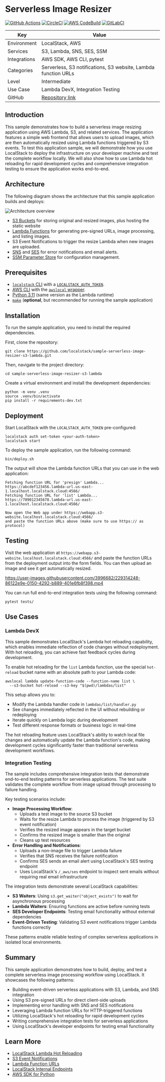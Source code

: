 # Serverless Image Resizer

[![GitHub Actions](https://github.com/localstack-samples/sample-serverless-image-resizer-s3-lambda/actions/workflows/integration-test.yml/badge.svg)](https://github.com/localstack-samples/sample-serverless-image-resizer-s3-lambda/actions/workflows/integration-test.yml)
[![CircleCI](https://dl.circleci.com/status-badge/img/gh/localstack-samples/sample-serverless-image-resizer-s3-lambda/tree/main.svg?style=shield)](https://dl.circleci.com/status-badge/redirect/gh/localstack-samples/sample-serverless-image-resizer-s3-lambda/tree/main)
[![AWS CodeBuild](https://codebuild.eu-central-1.amazonaws.com/badges?uuid=eyJlbmNyeXB0ZWREYXRhIjoiUUVDZExZT0ovUm5YejlKcHlXeGpuT1pRaC9hSzdDcFJVYlMvZzl0emtnWW5qcVdQUGY3YlJYWnBJeEdoOHd0OVkvd29XTUxuL2p3d3hVS0NFRnFlTzhRPSIsIml2UGFyYW1ldGVyU3BlYyI6IjQrdHhqVGY1N24ycTEvQkMiLCJtYXRlcmlhbFNldFNlcmlhbCI6MX0%3D&branch=codebuild-sample)](https://eu-central-1.codebuild.aws.amazon.com/project/eyJlbmNyeXB0ZWREYXRhIjoiOGpTQnR0a0J6ZnYwN3hNQ21DVkFoUU8zWTc4TExSaGk0b2p5UkVyNWhHSXhLSWZUSWt3eE1PUnpLZTRMWld2U3l3bVBWa2Frc084YjJ6UFZDRjNlcTc0U0xOa2lqVU1qZXdJMUFzdEVudz09IiwiaXZQYXJhbWV0ZXJTcGVjIjoib1FaZmhKMHZkc0NTbmdqcSIsIm1hdGVyaWFsU2V0U2VyaWFsIjoxfQ%3D%3D)
[![GitLabCI](https://gitlab.com/localstack.cloud/samples/sample-serverless-image-resizer-s3-lambda/badges/main/pipeline.svg?ignore_skipped=true)](https://gitlab.com/localstack.cloud/samples/sample-serverless-image-resizer-s3-lambda)

| Key          | Value                                                                                      |
| ------------ | ------------------------------------------------------------------------------------------ |
| Environment  | LocalStack, AWS                                                                            |
| Services     | S3, Lambda, SNS, SES, SSM                                                                  |
| Integrations | AWS SDK, AWS CLI, pytest                                                                   |
| Categories   | Serverless, S3 notifications, S3 website, Lambda function URLs                             |
| Level        | Intermediate                                                                               |
| Use Case     | Lambda DevX, Integration Testing                                                           |
| GitHub       | [Repository link](https://github.com/localstack/sample-serverless-image-resizer-s3-lambda) |

## Introduction

This sample demonstrates how to build a serverless image resizing application using AWS Lambda, S3, and related services. The application features a simple web frontend that allows users to upload images, which are then automatically resized using Lambda functions triggered by S3 events. To test this application sample, we will demonstrate how you use LocalStack to deploy the infrastructure on your developer machine and test the complete workflow locally. We will also show how to use Lambda hot reloading for rapid development cycles and comprehensive integration testing to ensure the application works end-to-end.

## Architecture

The following diagram shows the architecture that this sample application builds and deploys:

![Architecture overview](https://user-images.githubusercontent.com/3996682/229322761-92f52eec-5bfb-412a-a3cb-8af4ee1fed24.png)

- [S3 Buckets](https://docs.localstack.cloud/aws/services/s3/) for storing original and resized images, plus hosting the static website
- [Lambda Functions](https://docs.localstack.cloud/aws/services/lambda/) for generating pre-signed URLs, image processing, and listing images.
- S3 Event Notifications to trigger the resize Lambda when new images are uploaded.
- [SNS](https://docs.localstack.cloud/aws/services/sns/) and [SES](https://docs.localstack.cloud/aws/services/ses/) for error notifications and email alerts.
- [SSM Parameter Store](https://docs.localstack.cloud/aws/services/ssm/) for configuration management.

## Prerequisites

- [`localstack` CLI](https://docs.localstack.cloud/getting-started/installation/#localstack-cli) with a [`LOCALSTACK_AUTH_TOKEN`](https://docs.localstack.cloud/getting-started/auth-token/).
- [AWS CLI](https://docs.localstack.cloud/user-guide/integrations/aws-cli/) with the [`awslocal` wrapper](https://docs.localstack.cloud/user-guide/integrations/aws-cli/#localstack-aws-cli-awslocal).
- [Python 3.11](https://www.python.org/downloads/) (same version as the Lambda runtime)
- [`make`](https://www.gnu.org/software/make/) (**optional**, but recommended for running the sample application)

## Installation

To run the sample application, you need to install the required dependencies.

First, clone the repository:

```shell
git clone https://github.com/localstack/sample-serverless-image-resizer-s3-lambda.git
```

Then, navigate to the project directory:

```shell
cd sample-serverless-image-resizer-s3-lambda
```

Create a virtual environment and install the development dependencies:

```shell
python -m venv .venv
source .venv/bin/activate
pip install -r requirements-dev.txt
```

## Deployment

Start LocalStack with the `LOCALSTACK_AUTH_TOKEN` pre-configured:

```shell
localstack auth set-token <your-auth-token>
localstack start
```

To deploy the sample application, run the following command:

```shell
bin/deploy.sh
```

The output will show the Lambda function URLs that you can use in the web application:

```shell
Fetching function URL for 'presign' Lambda...
https://abcdef123456.lambda-url.us-east-1.localhost.localstack.cloud:4566/
Fetching function URL for 'list' Lambda...
https://789012345678.lambda-url.us-east-1.localhost.localstack.cloud:4566/

Now open the Web app under https://webapp.s3-website.localhost.localstack.cloud:4566/
and paste the function URLs above (make sure to use https:// as protocol)
```

## Testing

Visit the web application at `https://webapp.s3-website.localhost.localstack.cloud:4566/` and paste the function URLs from the deployment output into the form fields. You can then upload an image and see it get automatically resized.

https://user-images.githubusercontent.com/3996682/229314248-86122e9e-0150-4292-b889-401e6fb8f398.mp4

You can run full end-to-end integration tests using the following command:

```shell
pytest tests/
```

## Use Cases

### Lambda DevX

This sample demonstrates LocalStack's Lambda hot reloading capability, which enables immediate reflection of code changes without redeployment. With hot reloading, you can achieve fast feedback cycles during development.

To enable hot reloading for the `list` Lambda function, use the special `hot-reload` bucket name with an absolute path to your Lambda code:

```shell
awslocal lambda update-function-code --function-name list \
  --s3-bucket hot-reload --s3-key "$(pwd)/lambdas/list"
```

This setup allows you to:

- Modify the Lambda handler code in `lambdas/list/handler.py`
- See changes immediately reflected in the UI without rebuilding or redeploying
- Iterate quickly on Lambda logic during development
- Test different response formats or business logic in real-time

The hot reloading feature uses LocalStack's ability to watch local file changes and automatically update the Lambda function's code, making development cycles significantly faster than traditional serverless development workflows.

### Integration Testing

The sample includes comprehensive integration tests that demonstrate end-to-end testing patterns for serverless applications. The test suite validates the complete workflow from image upload through processing to failure handling.

Key testing scenarios include:

- **Image Processing Workflow**:
    - Uploads a test image to the source S3 bucket
    - Waits for the resize Lambda to process the image (triggered by S3 event notification)
    - Verifies the resized image appears in the target bucket
    - Confirms the resized image is smaller than the original
    - Cleans up test resources
- **Error Handling and Notifications**:
    - Uploads a non-image file to trigger Lambda failure
    - Verifies that SNS receives the failure notification
    - Confirms SES sends an email alert using LocalStack's SES testing endpoint
    - Uses LocalStack's `/_aws/ses` endpoint to inspect sent emails without requiring real email infrastructure

The integration tests demonstrate several LocalStack capabilities:

- **S3 Waiters**: Using `s3.get_waiter("object_exists")` to wait for asynchronous processing
- **Lambda Waiters**: Ensuring functions are active before running tests
- **SES Developer Endpoints**: Testing email functionality without external dependencies
- **Event-Driven Testing**: Validating S3 event notifications trigger Lambda functions correctly

These patterns enable reliable testing of complex serverless applications in isolated local environments.

## Summary

This sample application demonstrates how to build, deploy, and test a complete serverless image processing workflow using LocalStack. It showcases the following patterns:

- Building event-driven serverless applications with S3, Lambda, and SNS integration
- Using S3 pre-signed URLs for direct client-side uploads
- Implementing error handling with SNS and SES notifications
- Leveraging Lambda function URLs for HTTP-triggered functions
- Utilizing LocalStack's hot reloading for rapid development cycles
- Writing comprehensive integration tests for serverless applications
- Using LocalStack's developer endpoints for testing email functionality

## Learn More

- [LocalStack Lambda Hot Reloading](https://docs.localstack.cloud/aws/tooling/lambda-tools/hot-reloading/)
- [S3 Event Notifications](https://docs.aws.amazon.com/AmazonS3/latest/userguide/EventNotifications.html)
- [Lambda Function URLs](http://docs.aws.amazon.com/lambda/latest/dg/urls-configuration.html)
- [LocalStack Internal Endpoints](https://docs.localstack.cloud/aws/capabilities/networking/internal-endpoints/)
- [AWS SDK for Python](https://docs.localstack.cloud/aws/integrations/aws-sdks/python-boto3/)
